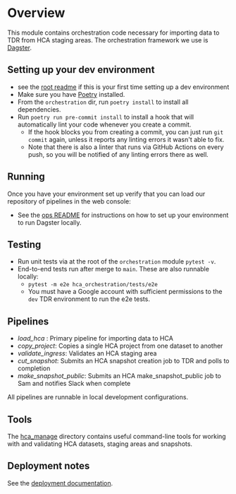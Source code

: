 # Overview

This module contains orchestration code necessary for importing data to TDR from HCA staging areas. The orchestration framework we use is [Dagster](https://dagster.io).

## Setting up your dev environment
* see the [root readme](../README.md) if this is your first time setting up a dev environment
* Make sure you have [Poetry](https://python-poetry.org/docs/#installation) installed.
* From the `orchestration` dir, run `poetry install` to install all dependencies.
* Run `poetry run pre-commit install` to install a hook that will automatically lint your code whenever you create a commit.
	* If the hook blocks you from creating a commit, you can just run `git commit` again, unless it reports any linting errors it wasn't able to fix.
    * Note that there is also a linter that runs via GitHub Actions on every push, so you will be notified of any linting errors there as well.

## Running
Once you have your environment set up verify that you can load our repository of pipelines in the web console:
* See the [ops README](../ops/helmfiles/README.md) for instructions on how to set up your environment to run Dagster locally.

<!-- This doesn't work
* Enter the virtual environment that was setup above: `poetry shell`
* Run dagit and point it at the local dev repository:
  * `dagit -f hca_orchestration/repositories/dev_repositories.py`
* View the web console at http://localhost:3000 and run of the `load_hca` pipeline in test mode -->

## Testing
* Run unit tests via at the root of the `orchestration` module `pytest -v`.
* End-to-end tests run after merge to `main`. These are also runnable locally:
  * `pytest -m e2e hca_orchestration/tests/e2e`
  * You must have a Google account with sufficient permissions to the `dev` TDR environment to run the e2e tests.

## Pipelines
* *load_hca* : Primary pipeline for importing data to HCA
* *copy_project*: Copies a single HCA project from one dataset to another
* *validate_ingress*: Validates an HCA staging area
* *cut_snapshot*: Submits an HCA snapshot creation job to TDR and polls to completion
* *make_snapshot_public*: Submits an HCA make_snapshot_public job to Sam and notifies Slack when complete

All pipelines are runnable in local development configurations.

## Tools
The [hca_manage](https://github.com/DataBiosphere/hca-ingest/tree/main/orchestration/hca_manage) directory contains useful command-line tools for working with and validating HCA datasets, staging areas and snapshots. 

## Deployment notes
See the [deployment documentation](../ops/helmfiles/README.md).
